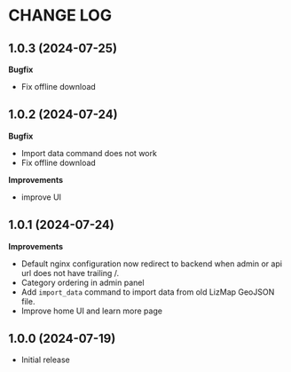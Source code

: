 CHANGE LOG
==========

1.0.3    (2024-07-25)
----------------------

**Bugfix**

- Fix offline download


1.0.2    (2024-07-24)
----------------------

**Bugfix**

- Import data command does not work
- Fix offline download

**Improvements**

- improve UI

1.0.1    (2024-07-24)
----------------------

**Improvements**

- Default nginx configuration now redirect to backend when admin or api url does not have trailing /.
- Category ordering in admin panel
- Add `import_data` command to import data from old LizMap GeoJSON file.
- Improve home UI and learn more page


1.0.0        (2024-07-19)
-------------------------

- Initial release